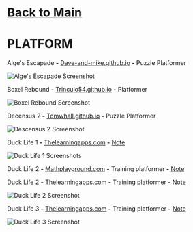 # [Back to Main](/../main/README.md)

# PLATFORM

Alge's Escapade **-** <a href="https://dave-and-mike.github.io/game-off-2012/">Dave-and-mike.github.io</a> **-** Puzzle Platformer 

![Alge's Escapade Screenshot](https://github.com/Zryak/Open-Games/assets/152645699/e0dabc08-9dd0-41ae-83b1-a10ae1793027)

Boxel Rebound **-** <a href="https://trinculo54.github.io/Boxel-rebound-hope/Older/">Trinculo54.github.io</a> **-** Platformer 

![Boxel Rebound Screenshot](https://github.com/Zryak/Open-Games/assets/152645699/49c4b7ce-eab7-46dd-9586-f7f106787ec8)

Decensus 2 **-** <a href="https://tomwhall.github.io/descensus2/">Tomwhall.github.io</a> **-** Puzzle Platformer 

![Descensus 2 Screenshot](https://github.com/Zryak/Open-Games/assets/152645699/ccac49f8-f467-4a92-8504-54b983af33dc)

Duck Life 1 **-** <a href="https://www.thelearningapps.com/duck-life-1/#google_vignette">Thelearningapps.com</a> **-** [Note](/../main/Notes/Note-For-All-Learning-App-Games)

![Duck Life 1 Screenshots](https://github.com/Zryak/Open-Games/assets/152645699/e95a8f1b-fc01-490f-95b4-6d78238fe0f1)

Duck Life 2 **-** <a href="https://www.mathplayground.com/duck2/index.html">Mathplayground.com</a> **-** Training platformer **-** [Note](/../main/Notes/Note-For-All-Mathplayground-HTML-Games.md)

Duck Life 2 **-** <a href="https://www.thelearningapps.com/duck-life-2/">Thelearningapps.com</a> **-** Training platformer **-** [Note](/../main/Notes/Note-For-All-Learning-App-Games)

![Duck Life 2 Screenshot](https://github.com/Zryak/Open-Games/assets/152645699/7a48f0f8-5468-44f7-b162-05a35c243016)

Duck Life 3 **-** <a href="https://www.thelearningapps.com/duck-life-3-evolution/">Thelearningapps.com</a> **-** Training platformer **-** [Note](/../main/Notes/Note-For-All-Learning-App-Games)

![Duck Life 3 Screenshot](https://github.com/Zryak/Open-Games/assets/152645699/126cdc30-cedc-471d-9ce0-6877756d6d19)
